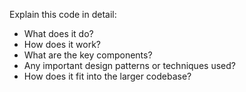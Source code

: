 Explain this code in detail:
- What does it do?
- How does it work?
- What are the key components?
- Any important design patterns or techniques used?
- How does it fit into the larger codebase?